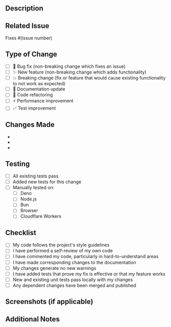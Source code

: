 ## Description

<!-- Provide a brief description of the changes in this PR -->

## Related Issue

<!-- Link to the issue this PR addresses, if applicable -->
Fixes #(issue number)

## Type of Change

<!-- Mark the relevant option with an "x" -->

- [ ] 🐛 Bug fix (non-breaking change which fixes an issue)
- [ ] ✨ New feature (non-breaking change which adds functionality)
- [ ] 💥 Breaking change (fix or feature that would cause existing functionality to not work as expected)
- [ ] 📝 Documentation update
- [ ] 🧹 Code refactoring
- [ ] ⚡ Performance improvement
- [ ] ✅ Test improvement

## Changes Made

<!-- List the specific changes made in this PR -->

- 
- 
- 

## Testing

<!-- Describe the tests you ran to verify your changes -->

- [ ] All existing tests pass
- [ ] Added new tests for this change
- [ ] Manually tested on:
  - [ ] Deno
  - [ ] Node.js
  - [ ] Bun
  - [ ] Browser
  - [ ] Cloudflare Workers

## Checklist

<!-- Mark completed items with an "x" -->

- [ ] My code follows the project's style guidelines
- [ ] I have performed a self-review of my own code
- [ ] I have commented my code, particularly in hard-to-understand areas
- [ ] I have made corresponding changes to the documentation
- [ ] My changes generate no new warnings
- [ ] I have added tests that prove my fix is effective or that my feature works
- [ ] New and existing unit tests pass locally with my changes
- [ ] Any dependent changes have been merged and published

## Screenshots (if applicable)

<!-- Add screenshots to help explain your changes -->

## Additional Notes

<!-- Add any additional notes, concerns, or discussion points -->